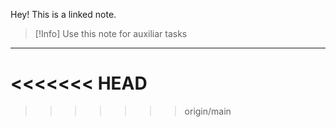 Hey! This is a linked note.

>[!Info]
>Use this note for auxiliar tasks

---

<<<<<<< HEAD
=======






>>>>>>> origin/main
